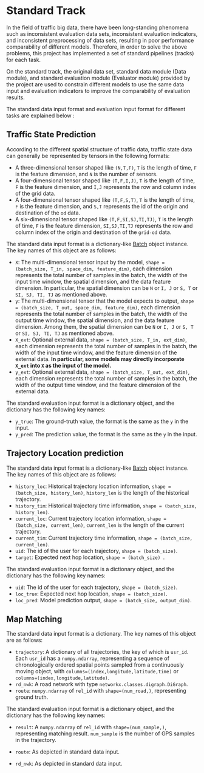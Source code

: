 # Standard Track

In the field of traffic big data, there have been long-standing phenomena such as inconsistent evaluation data sets, inconsistent evaluation indicators, and inconsistent preprocessing of data sets, resulting in poor performance comparability of different models. Therefore, in order to solve the above problems, this project has implemented a set of standard pipelines (tracks) for each task.

On the standard track, the original data set, standard data module (Data module), and standard evaluation module (Evaluator module) provided by the project are used to constrain different models to use the same data input and evaluation indicators to improve the comparability of evaluation results.

The standard data input format and evaluation input format for different tasks are explained below :

## Traffic State Prediction

According to the different spatial structure of traffic data, traffic state data can generally be represented by tensors in the following formats:

- A three-dimensional tensor shaped like `(N,T,F)`, `T` is the length of time, `F` is the feature dimension, and `N` is the number of sensors.
- A four-dimensional tensor shaped like `(T,F,I,J)`, `T` is the length of time, `F` is the feature dimension, and `I,J` represents the row and column index of the grid data.
- A four-dimensional tensor shaped like `(T,F,S,T)`, `T` is the length of time, `F` is the feature dimension, and `S,T` represents the id of the origin and destination of the `od` data.
- A six-dimensional tensor shaped like `(T,F,SI,SJ,TI,TJ)`, `T` is the length of time, `F` is the feature dimension, `SI,SJ,TI,TJ` represents the row and column index of the origin and destination of the `grid-od` data.

The standard data input format is a dictionary-like [Batch](../data/batch.md) object instance. The key names of this object are as follows:

* `X`:  The multi-dimensional tensor input by the model, `shape = (batch_size, T_in, space_dim, feature_dim)`, each dimension represents the total number of samples in the batch, the width of the input time window, the spatial dimension, and the data feature dimension. In particular, the spatial dimension can be `N` or `I, J` or `S, T` or `SI, SJ, TI, TJ` as mentioned above.
* `y`:  The multi-dimensional tensor that the model expects to output, `shape = (batch_size, T_out, space_dim, feature_dim)`, each dimension represents the total number of samples in the batch, the width of the output time window, the spatial dimension, and the data feature dimension. Among them, the spatial dimension can be `N` or `I, J` or `S, T` or `SI, SJ, TI, TJ` as mentioned above.
* `X_ext`: Optional external data, `shape = (batch_size, T_in, ext_dim)`, each dimension represents the total number of samples in the batch, the width of the input time window, and the feature dimension of the external data. **In particular, some models may directly incorporate `X_ext` into `X` as the input of the model.**
* `y_ext`: Optional external data, `shape = (batch_size, T_out, ext_dim)`, each dimension represents the total number of samples in the batch, the width of the output time window, and the feature dimension of the external data.

The standard evaluation input format is a dictionary object, and the dictionary has the following key names:

- `y_true`:  The ground-truth value, the format is the same as the `y` in the input.
- `y_pred`:  The prediction value, the format is the same as the `y` in the input.

## Trajectory Location prediction

The standard data input format is a dictionary-like [Batch](../data/batch.md) object instance. The key names of this object are as follows:

- `history_loc`: Historical trajectory location information, `shape = (batch_size, history_len)`, `history_len` is the length of the historical trajectory.
- `history_tim`: Historical trajectory time information, `shape = (batch_size, history_len)`.
- `current_loc`: Current trajectory location information, `shape = (batch_size, current_len)`,  `current_len` is the length of the current trajectory.
- `current_tim`: Current trajectory time information, `shape = (batch_size, current_len)`.
- `uid`: The id of the user for each trajectory, `shape = (batch_size)`.
- `target`: Expected next hop location, `shape = (batch_size) `.

The standard evaluation input format is a dictionary object, and the dictionary has the following key names:

- `uid`: The id of the user for each trajectory,  `shape = (batch_size)`.
- `loc_true`:  Expected next hop location,  `shape = (batch_size)`.
- `loc_pred`:  Model prediction output, `shape = (batch_size, output_dim)`.

## Map Matching

The standard data input format is a dictionary. The key names of this object are as follows:

* `trajectory`: A dictionary of all trajectories, the key of which is `usr_id`. Each `usr_id` has a `numpy.ndarray`, representing a sequence of chronologically ordered spatial points sampled from a continuously moving object, with `columns=(index,longitude,latitude,time)` or `columns=(index,longitude,latitude)`.
* `rd_nwk`: A road network with type `networkx.classes.digraph.DiGraph`.
* `route`: `numpy.ndarray` of `rel_id` with `shape=(num_road,)`, representing ground truth.

The standard evaluation input format is a dictionary object, and the dictionary has the following key names:

* `result`: A `numpy.ndarray` of `rel_id` with `shape=(num_sample,)`, representing matching result. `num_sample` is the number of GPS samples in the trajectory.

* `route`: As depicted in standard data input.

* `rd_nwk`: As depicted in standard data input.

  